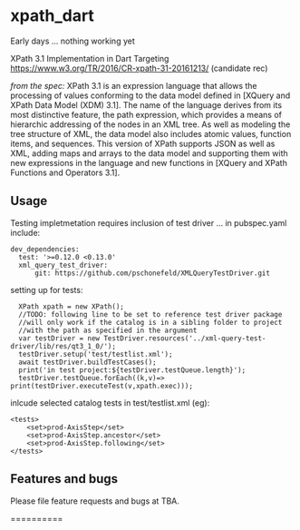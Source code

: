 # xpath_dart

Early days ... nothing working yet

XPath 3.1 Implementation in Dart
Targeting https://www.w3.org/TR/2016/CR-xpath-31-20161213/  (candidate rec)

*from the spec:* XPath 3.1 is an expression language that allows the processing of values conforming to the data model defined in [XQuery and XPath Data Model (XDM) 3.1]. The name of the language derives from its most distinctive feature, the path expression, which provides a means of hierarchic addressing of the nodes in an XML tree. As well as modeling the tree structure of XML, the data model also includes atomic values, function items, and sequences. This version of XPath supports JSON as well as XML, adding maps and arrays to the data model and supporting them with new expressions in the language and new functions in [XQuery and XPath Functions and Operators 3.1].


## Usage

Testing impletmetation requires inclusion of test driver ... in pubspec.yaml include:

    dev_dependencies:
      test: '>=0.12.0 <0.13.0'
      xml_query_test_driver:
          git: https://github.com/pschonefeld/XMLQueryTestDriver.git

setting up for tests:

      XPath xpath = new XPath();
      //TODO: following line to be set to reference test driver package
      //will only work if the catalog is in a sibling folder to project
      //with the path as specified in the argument
      var testDriver = new TestDriver.resources('../xml-query-test-driver/lib/res/qt3_1_0/');
      testDriver.setup('test/testlist.xml');
      await testDriver.buildTestCases();
      print('in test project:${testDriver.testQueue.length}');
      testDriver.testQueue.forEach((k,v)=> print(testDriver.executeTest(v,xpath.exec)));

inlcude selected catalog tests in test/testlist.xml (eg):

    <tests>
        <set>prod-AxisStep</set>
        <set>prod-AxisStep.ancestor</set>
        <set>prod-AxisStep.following</set>
    </tests>

## Features and bugs

Please file feature requests and bugs at TBA.


==========






